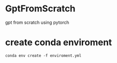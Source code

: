 # GptFromScratch
 gpt from scratch using pytorch

# create conda enviroment 

```
conda env create -f enviroment.yml
```
